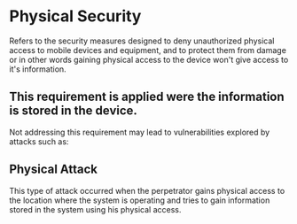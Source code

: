 # Physical Security
Refers to the security measures designed to deny unauthorized physical access to mobile devices and equipment, and to protect them from damage or in other words gaining physical access to the device won't give access to it's information.  

## This requirement is applied were the information is stored in the device.   

Not addressing this requirement may lead to vulnerabilities explored by attacks such as:                                                              

## Physical Attack
This type of attack occurred when the perpetrator gains physical access to the location where the system is operating and tries to gain information stored in the system using his physical access.
